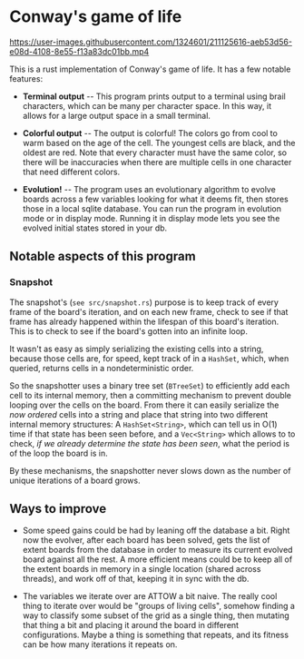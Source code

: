 # Conway's game of life

https://user-images.githubusercontent.com/1324601/211125616-aeb53d56-e08d-4108-8e55-f13a83dc01bb.mp4

This is a rust implementation of Conway's game of life. It has a few notable features:

* **Terminal output** -- This program prints output to a terminal using brail
    characters, which can be many per character space. In this way, it allows
    for a large output space in a small terminal.

* **Colorful output** -- The output is colorful! The colors go from cool to
    warm based on the age of the cell. The youngest cells are black, and the
    oldest are red. Note that every character must have the same color, so
    there will be inaccuracies when there are multiple cells in one character
    that need different colors.

* **Evolution!** -- The program uses an evolutionary algorithm to evolve
    boards across a few variables looking for what it deems fit, then stores
    those in a local sqlite database. You can run the program in evolution mode
    or in display mode. Running it in display mode lets you see the evolved
    initial states stored in your db.

## Notable aspects of this program

### Snapshot

The snapshot's (`see src/snapshot.rs`) purpose is to keep track of every
frame of the board's iteration, and on each new frame, check to see if that
frame has already happened within the lifespan of this board's iteration. This
is to check to see if the board's gotten into an infinite loop.

It wasn't as easy as simply serializing the existing cells into a string,
because those cells are, for speed, kept track of in a `HashSet`, which, when
queried, returns cells in a nondeterministic order.

So the snapshotter uses a binary tree set (`BTreeSet`) to efficiently add each
cell to its internal memory, then a committing mechanism to prevent double
looping over the cells on the board. From there it can easily serialize the
_now ordered_ cells into a string and place that string into two different
internal memory structures: A `HashSet<String>`, which can tell us in O(1) time
if that state has been seen before, and a `Vec<String>` which allows to to
check, _if we already determine the state has been seen_, what the period is of
the loop the board is in.

By these mechanisms, the snapshotter never slows down as the number of unique
iterations of a board grows.

## Ways to improve

* Some speed gains could be had by leaning off the database a bit. Right now
  the evolver, after each board has been solved, gets the list of extent
  boards from the database in order to measure its current evolved board
  against all the rest. A more efficient means could be to keep all of the
  extent boards in memory in a single location (shared across threads), and
  work off of that, keeping it in sync with the db.

* The variables we iterate over are ATTOW a bit naive. The really cool thing to
  iterate over would be "groups of living cells", somehow finding a way to classify
  some subset of the grid as a single thing, then mutating that thing a bit
  and placing it around the board in different configurations. Maybe a thing
  is something that repeats, and its fitness can be how many iterations it repeats
  on.
